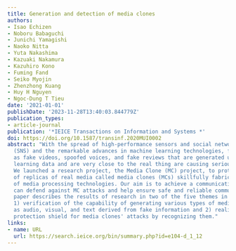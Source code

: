 ```yaml
---
title: Generation and detection of media clones
authors:
- Isao Echizen
- Noboru Babaguchi
- Junichi Yamagishi
- Naoko Nitta
- Yuta Nakashima
- Kazuaki Nakamura
- Kazuhiro Kono
- Fuming Fand
- Seiko Myojin
- Zhenzhong Kuang
- Huy H Nguyen
- Ngoc-Dung T Tieu
date: '2021-01-01'
publishDate: '2023-11-28T13:40:03.844779Z'
publication_types:
- article-journal
publication: '*IEICE Transactions on Information and Systems *'
doi: https://doi.org/10.1587/transinf.2020MUI0002
abstract: "With the spread of high-performance sensors and social network services
  (SNS) and the remarkable advances in machine learning technologies, fake media such
  as fake videos, spoofed voices, and fake reviews that are generated using high-quality
  learning data and are very close to the real thing are causing serious social problems.
  We launched a research project, the Media Clone (MC) project, to protect receivers
  of replicas of real media called media clones (MCs) skillfully fabricated by means
  of media processing technologies. Our aim is to achieve a communication system that
  can defend against MC attacks and help ensure safe and reliable communication. This
  paper describes the results of research in two of the five themes in the MC project:
  1) verification of the capability of generating various types of media clones such
  as audio, visual, and text derived from fake information and 2) realization of a
  protection shield for media clones' attacks by recognizing them."
links:
- name: URL
  url: https://search.ieice.org/bin/summary.php?id=e104-d_1_12
---
```

